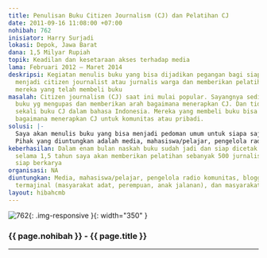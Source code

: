 ```yaml
---
title: Penulisan Buku Citizen Journalism (CJ) dan Pelatihan CJ
date: 2011-09-16 11:08:00 +07:00
nohibah: 762
inisiator: Harry Surjadi
lokasi: Depok, Jawa Barat
dana: 1,5 Milyar Rupiah
topik: Keadilan dan kesetaraan akses terhadap media
lama: Februari 2012 – Maret 2014
deskripsi: Kegiatan menulis buku yang bisa dijadikan pegangan bagi siapa saja yg ingin
  menjadi citizen journalist atau jurnalis warga dan memberikan pelatihan CJ bagi
  mereka yang telah membeli buku
masalah: Citizen journalism (CJ) saat ini mulai popular. Sayangnya sedikit sekali
  buku yg mengupas dan memberikan arah bagaimana menerapkan CJ. Dan tidak ada sama
  sekali buku CJ dalam bahasa Indonesia. Mereka yang membeli buku bisa mengikuti pelatihan
  bagaimana menerapkan CJ untuk komunitas atau pribadi.
solusi: |-
  Saya akan menulis buku yang bisa menjadi pedoman umum untuk siapa saja yg ingin mempraktikkan CJ. Dan setelah buku selesai dicetak, saya akan memberikan pelatihan untuk mereka yang sudah membeli buku CJ.
  Pihak yang diuntungkan adalah media, mahasiswa/pelajar, pengelola radio komunitas, blogger, kelompok termajinal (masyarakat adat, perempuan, anak jalanan), dan masyarakat umum.
keberhasilan: Dalam enam bulan naskah buku sudah jadi dan siap dicetak. Setelah dicetak,
  selama 1,5 tahun saya akan memberikan pelatihan sebanyak 500 jurnalis warga yang
  siap berkarya
organisasi: NA
diuntungkan: Media, mahasiswa/pelajar, pengelola radio komunitas, blogger, kelompok
  termajinal (masyarakat adat, perempuan, anak jalanan), dan masyarakat umum
layout: hibahcmb
---
```


![762](/static/img/hibahcmb/762.png){: .img-responsive }{: width="350" }

### {{ page.nohibah }} - {{ page.title }}

---
